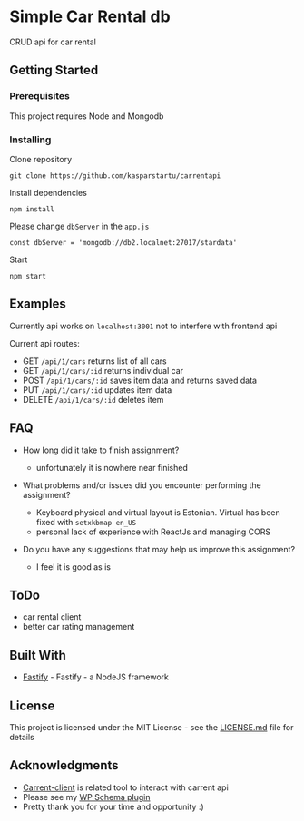 # Simple Car Rental db

CRUD api for car rental

## Getting Started


### Prerequisites

This project requires Node and Mongodb

### Installing

Clone repository

```
git clone https://github.com/kasparstartu/carrentapi
```

Install dependencies

```
npm install
```

Please change `dbServer` in the `app.js`

```
const dbServer = 'mongodb://db2.localnet:27017/stardata'
```

Start


```
npm start
```

## Examples

Currently api works on `localhost:3001` not to interfere with frontend api

Current api routes:

* GET `/api/1/cars` returns list of all cars
* GET `/api/1/cars/:id` returns individual car
* POST `/api/1/cars/:id` saves item data and returns saved data
* PUT `/api/1/cars/:id` updates item data
* DELETE `/api/1/cars/:id` deletes item

## FAQ

* How long did it take to finish assignment?
  * unfortunately it is nowhere near finished

* What problems and/or issues did you encounter performing the assignment?
  * Keyboard physical and virtual layout is Estonian. Virtual has been fixed with `setxkbmap en_US`
  * personal lack of experience with ReactJs and managing CORS

* Do you have any suggestions that may help us improve this assignment?
  * I feel it is good as is

## ToDo

* car rental client
* better car rating management

## Built With

* [Fastify](https://github.com/fastify/fastify) - Fastify - a NodeJS framework

## License

This project is licensed under the MIT License - see the [LICENSE.md](LICENSE.md) file for details

## Acknowledgments

* [Carrent-client](https://github.com/kasparstartu/carrent-client) is related tool to interact with carrent api
* Please see my [WP Schema plugin](https://github.com/Milbergs/wp-schema-plugin)
* Pretty thank you for your time and opportunity :)
